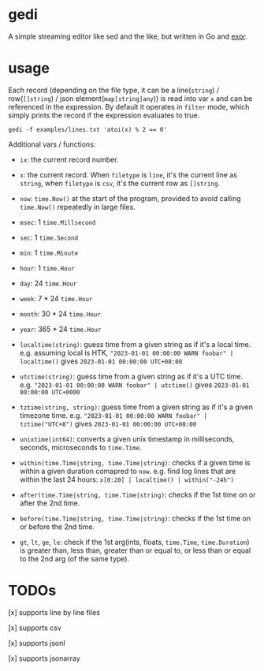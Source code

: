 # gedi

A simple streaming editor like sed and the like, but written in Go and [expr](https://expr-lang.org/).


# usage

Each record (depending on the file type, it can be a line(`string`) / row(`[]string`) / json element(`map[string]any`)) is read into var `x` and can be referenced in the expression. By default it operates in `filter` mode, which simply prints the record if the expression evaluates to true.

```
gedi -f examples/lines.txt 'atoi(x) % 2 == 0'
```

Additional vars / functions:

* `ix`: the current record number.

* `x`: the current record. When `filetype` is `line`, it's the current line as `string`, when `filetype` is `csv`, it's the current row as `[]string`.

* `now`: `time.Now()` at the start of the program, provided to avoid calling `time.Now()` repeatedly in large files.

* `msec`: 1 `time.Millsecond`

* `sec`: 1 `time.Second`

* `min`: 1 `time.Minute`

* `hour`: 1 `time.Hour`

* `day`: 24 `time.Hour`

* `week`: 7 * 24 `time.Hour`

* `month`: 30 * 24 `time.Hour`

* `year`: 365 * 24 `time.Hour`

* `localtime(string)`: guess time from a given string as if it's a local time. e.g. assuming local is HTK, `"2023-01-01 00:00:00 WARN foobar" | localtime()` gives `2023-01-01 00:00:00 UTC+08:00`

* `utctime(string)`: guess time from a given string as if it's a UTC time. e.g. `"2023-01-01 00:00:00 WARN foobar" | utctime()` gives `2023-01-01 00:00:00 UTC+0000`

* `tztime(string, string)`: guess time from a given string as if it's a given timezone time. e.g. `"2023-01-01 00:00:00 WARN foobar" | tztime("UTC+8")` gives `2023-01-01 00:00:00 UTC+08:00`

* `unixtime(int64)`: converts a given unix timestamp in milliseconds, seconds, microseconds to `time.Time`.

* `within(time.Time|string, time.Time|string)`: checks if a given time is within a given duration comapred to `now`. e.g. find log lines that are within the last 24 hours: `x[0:20] | localtime() | within("-24h")`

* `after(time.Time|string, time.Time|string)`: checks if the 1st time on or after the 2nd time. 

* `before(time.Time|string, time.Time|string)`: checks if the 1st time on or before the 2nd time. 

* `gt`, `lt`, `ge`, `le`: check if the 1st arg(ints, floats, `time.Time`, `time.Duration`) is greater than, less than, greater than or equal to, or less than or equal to the 2nd arg (of the same type).


# TODOs

[x] supports line by line files

[x] supports csv

[x] supports jsonl

[x] supports jsonarray
